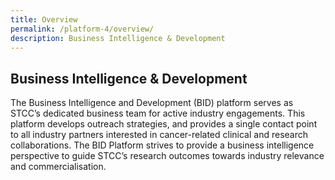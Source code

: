 ```yaml
---
title: Overview
permalink: /platform-4/overview/
description: Business Intelligence & Development
---
```

Business Intelligence & Development
-----------------------------------

The Business Intelligence and Development (BID) platform serves as STCC’s dedicated business team for active industry engagements. This platform develops outreach strategies, and provides a single contact point to all industry partners interested in cancer-related clinical and research collaborations. The BID Platform strives to provide a business intelligence perspective to guide STCC’s research outcomes towards industry relevance and commercialisation.